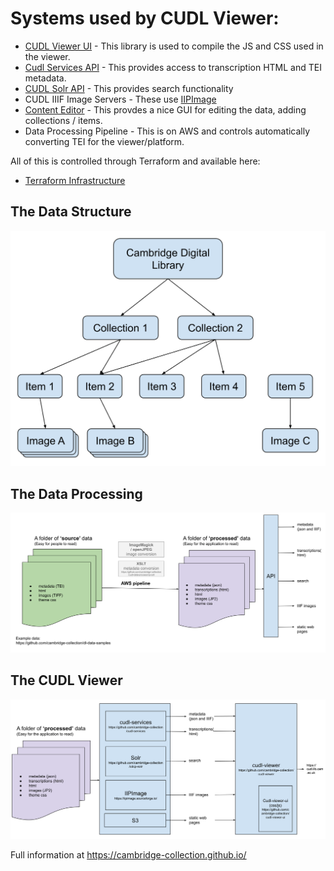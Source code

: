 # Systems used by CUDL Viewer:

- [CUDL Viewer UI](https://github.com/cambridge-collection/cudl-viewer-ui) - This library is used to compile the JS and CSS used in the viewer.
- [Cudl Services API](https://github.com/cambridge-collection/cudl-services) - This provides access to transcription HTML and TEI metadata.
- [CUDL Solr API](https://github.com/cambridge-collection/cudl-solr) - This provides search functionality
- CUDL IIIF Image Servers - These use [IIPImage](https://iipimage.sourceforge.io/)
- [Content Editor](https://github.com/cambridge-collection/dl-loading-ui) - This provdes a nice GUI for editing the data, adding collections / items.
- Data Processing Pipeline - This is on AWS and controls automatically converting TEI for the viewer/platform.

All of this is controlled through Terraform and available here:
- [Terraform Infrastructure](https://github.com/cambridge-collection/cudl-terraform)

## The Data Structure
![Simple CUDL Dependency Graph Example.svg](Simple%20CUDL%20Dependency%20Graph%20Example.svg)

## The Data Processing
![CDCP Intro data.svg](CDCP%20Intro%20data.svg)

## The CUDL Viewer
![CDCP Intro applications.svg](CDCP%20Intro%20applications.svg)

Full information at https://cambridge-collection.github.io/



